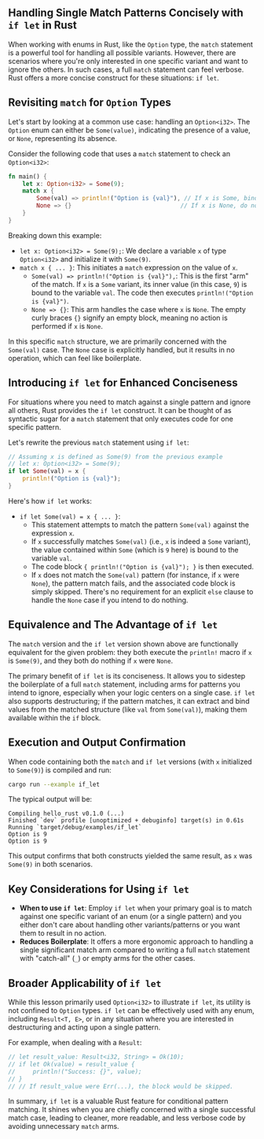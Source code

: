 ## Handling Single Match Patterns Concisely with `if let` in Rust

When working with enums in Rust, like the `Option` type, the `match` statement is a powerful tool for handling all possible variants. However, there are scenarios where you're only interested in one specific variant and want to ignore the others. In such cases, a full `match` statement can feel verbose. Rust offers a more concise construct for these situations: `if let`.

## Revisiting `match` for `Option` Types

Let's start by looking at a common use case: handling an `Option<i32>`. The `Option` enum can either be `Some(value)`, indicating the presence of a value, or `None`, representing its absence.

Consider the following code that uses a `match` statement to check an `Option<i32>`:

```rust
fn main() {
    let x: Option<i32> = Some(9);
    match x {
        Some(val) => println!("Option is {val}"), // If x is Some, bind its value to val and print
        None => {}                               // If x is None, do nothing
    }
}
```

Breaking down this example:
*   `let x: Option<i32> = Some(9);`: We declare a variable `x` of type `Option<i32>` and initialize it with `Some(9)`.
*   `match x { ... }`: This initiates a `match` expression on the value of `x`.
    *   `Some(val) => println!("Option is {val}"),`: This is the first "arm" of the match. If `x` is a `Some` variant, its inner value (in this case, `9`) is bound to the variable `val`. The code then executes `println!("Option is {val}")`.
    *   `None => {}`: This arm handles the case where `x` is `None`. The empty curly braces `{}` signify an empty block, meaning no action is performed if `x` is `None`.

In this specific `match` structure, we are primarily concerned with the `Some(val)` case. The `None` case is explicitly handled, but it results in no operation, which can feel like boilerplate.

## Introducing `if let` for Enhanced Conciseness

For situations where you need to match against a single pattern and ignore all others, Rust provides the `if let` construct. It can be thought of as syntactic sugar for a `match` statement that only executes code for one specific pattern.

Let's rewrite the previous `match` statement using `if let`:

```rust
// Assuming x is defined as Some(9) from the previous example
// let x: Option<i32> = Some(9);
if let Some(val) = x {
    println!("Option is {val}");
}
```

Here's how `if let` works:
*   `if let Some(val) = x { ... }`:
    *   This statement attempts to match the pattern `Some(val)` against the expression `x`.
    *   If `x` successfully matches `Some(val)` (i.e., `x` is indeed a `Some` variant), the value contained within `Some` (which is `9` here) is bound to the variable `val`.
    *   The code block `{ println!("Option is {val}"); }` is then executed.
    *   If `x` does not match the `Some(val)` pattern (for instance, if `x` were `None`), the pattern match fails, and the associated code block is simply skipped. There's no requirement for an explicit `else` clause to handle the `None` case if you intend to do nothing.

## Equivalence and The Advantage of `if let`

The `match` version and the `if let` version shown above are functionally equivalent for the given problem: they both execute the `println!` macro if `x` is `Some(9)`, and they both do nothing if `x` were `None`.

The primary benefit of `if let` is its conciseness. It allows you to sidestep the boilerplate of a full `match` statement, including arms for patterns you intend to ignore, especially when your logic centers on a single case. `if let` also supports destructuring; if the pattern matches, it can extract and bind values from the matched structure (like `val` from `Some(val)`), making them available within the `if` block.

## Execution and Output Confirmation

When code containing both the `match` and `if let` versions (with `x` initialized to `Some(9)`) is compiled and run:

```bash
cargo run --example if_let
```

The typical output will be:

```
Compiling hello_rust v0.1.0 (...)
Finished `dev` profile [unoptimized + debuginfo] target(s) in 0.61s
Running `target/debug/examples/if_let`
Option is 9
Option is 9
```

This output confirms that both constructs yielded the same result, as `x` was `Some(9)` in both scenarios.

## Key Considerations for Using `if let`

*   **When to use `if let`**: Employ `if let` when your primary goal is to match against one specific variant of an enum (or a single pattern) and you either don't care about handling other variants/patterns or you want them to result in no action.
*   **Reduces Boilerplate**: It offers a more ergonomic approach to handling a single significant match arm compared to writing a full `match` statement with "catch-all" (`_`) or empty arms for the other cases.

## Broader Applicability of `if let`

While this lesson primarily used `Option<i32>` to illustrate `if let`, its utility is not confined to `Option` types. `if let` can be effectively used with any enum, including `Result<T, E>`, or in any situation where you are interested in destructuring and acting upon a single pattern.

For example, when dealing with a `Result`:

```rust
// let result_value: Result<i32, String> = Ok(10);
// if let Ok(value) = result_value {
//     println!("Success: {}", value);
// }
// // If result_value were Err(...), the block would be skipped.
```

In summary, `if let` is a valuable Rust feature for conditional pattern matching. It shines when you are chiefly concerned with a single successful match case, leading to cleaner, more readable, and less verbose code by avoiding unnecessary `match` arms.